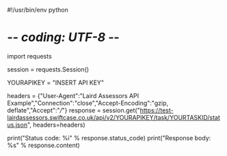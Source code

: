 #!/usr/bin/env python
# -*- coding: UTF-8 -*-
import requests

session = requests.Session()

YOURAPIKEY = "INSERT API KEY"

headers = {"User-Agent":"Laird Assessors API Example","Connection":"close","Accept-Encoding":"gzip, deflate","Accept":"*/*"}
response = session.get("https://test-lairdassessors.swiftcase.co.uk/api/v2/YOURAPIKEY/task/YOURTASKID/status.json", headers=headers)

print("Status code:   %i" % response.status_code)
print("Response body: %s" % response.content)
